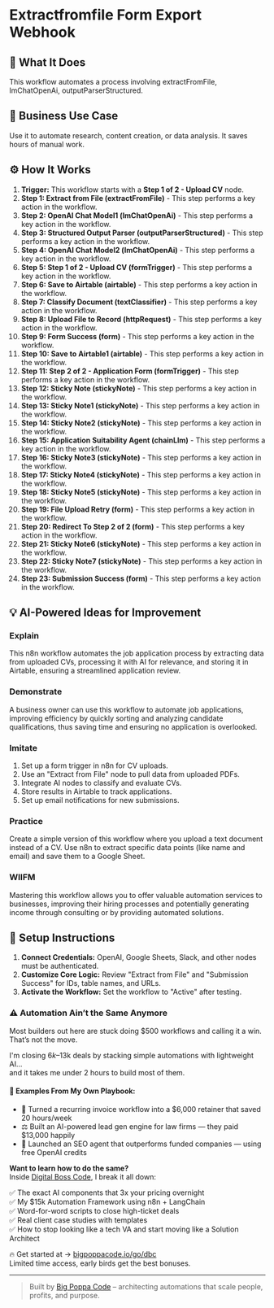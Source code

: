 # Extractfromfile Form Export Webhook

## 🚀 What It Does
This workflow automates a process involving extractFromFile, lmChatOpenAi, outputParserStructured.

## 💼 Business Use Case
Use it to automate research, content creation, or data analysis. It saves hours of manual work.

## ⚙️ How It Works
1.  **Trigger:** This workflow starts with a **Step 1 of 2 - Upload CV** node.
2. **Step 1: Extract from File (extractFromFile)** - This step performs a key action in the workflow.
3. **Step 2: OpenAI Chat Model1 (lmChatOpenAi)** - This step performs a key action in the workflow.
4. **Step 3: Structured Output Parser (outputParserStructured)** - This step performs a key action in the workflow.
5. **Step 4: OpenAI Chat Model2 (lmChatOpenAi)** - This step performs a key action in the workflow.
6. **Step 5: Step 1 of 2 - Upload CV (formTrigger)** - This step performs a key action in the workflow.
7. **Step 6: Save to Airtable (airtable)** - This step performs a key action in the workflow.
8. **Step 7: Classify Document (textClassifier)** - This step performs a key action in the workflow.
9. **Step 8: Upload File to Record (httpRequest)** - This step performs a key action in the workflow.
10. **Step 9: Form Success (form)** - This step performs a key action in the workflow.
11. **Step 10: Save to Airtable1 (airtable)** - This step performs a key action in the workflow.
12. **Step 11: Step 2 of 2 - Application Form (formTrigger)** - This step performs a key action in the workflow.
13. **Step 12: Sticky Note (stickyNote)** - This step performs a key action in the workflow.
14. **Step 13: Sticky Note1 (stickyNote)** - This step performs a key action in the workflow.
15. **Step 14: Sticky Note2 (stickyNote)** - This step performs a key action in the workflow.
16. **Step 15: Application Suitability Agent (chainLlm)** - This step performs a key action in the workflow.
17. **Step 16: Sticky Note3 (stickyNote)** - This step performs a key action in the workflow.
18. **Step 17: Sticky Note4 (stickyNote)** - This step performs a key action in the workflow.
19. **Step 18: Sticky Note5 (stickyNote)** - This step performs a key action in the workflow.
20. **Step 19: File Upload Retry (form)** - This step performs a key action in the workflow.
21. **Step 20: Redirect To Step 2 of 2 (form)** - This step performs a key action in the workflow.
22. **Step 21: Sticky Note6 (stickyNote)** - This step performs a key action in the workflow.
23. **Step 22: Sticky Note7 (stickyNote)** - This step performs a key action in the workflow.
24. **Step 23: Submission Success (form)** - This step performs a key action in the workflow.

## 💡 AI-Powered Ideas for Improvement
### Explain
This n8n workflow automates the job application process by extracting data from uploaded CVs, processing it with AI for relevance, and storing it in Airtable, ensuring a streamlined application review.

### Demonstrate
A business owner can use this workflow to automate job applications, improving efficiency by quickly sorting and analyzing candidate qualifications, thus saving time and ensuring no application is overlooked.

### Imitate
1. Set up a form trigger in n8n for CV uploads.
2. Use an "Extract from File" node to pull data from uploaded PDFs.
3. Integrate AI nodes to classify and evaluate CVs.
4. Store results in Airtable to track applications.
5. Set up email notifications for new submissions.

### Practice
Create a simple version of this workflow where you upload a text document instead of a CV. Use n8n to extract specific data points (like name and email) and save them to a Google Sheet.

### WIIFM
Mastering this workflow allows you to offer valuable automation services to businesses, improving their hiring processes and potentially generating income through consulting or by providing automated solutions.

## 🔧 Setup Instructions
1. **Connect Credentials:** OpenAI, Google Sheets, Slack, and other nodes must be authenticated.
2. **Customize Core Logic:** Review "Extract from File" and "Submission Success" for IDs, table names, and URLs.
3. **Activate the Workflow:** Set the workflow to "Active" after testing.

### ⚠️ Automation Ain’t the Same Anymore

Most builders out here are stuck doing $500 workflows and calling it a win.  
That’s not the move.  

I'm closing $6k–$13k deals by stacking simple automations with lightweight AI...  
and it takes me under 2 hours to build most of them.

#### 🧠 Examples From My Own Playbook:
- 🔁 Turned a recurring invoice workflow into a $6,000 retainer that saved 20 hours/week  
- ⚖️ Built an AI-powered lead gen engine for law firms — they paid $13,000 happily  
- 🚀 Launched an SEO agent that outperforms funded companies — using free OpenAI credits  

**Want to learn how to do the same?**  
Inside [Digital Boss Code](https://bigpoppacode.io/go/dbc), I break it all down:

✅ The exact AI components that 3x your pricing overnight  
✅ My $15k Automation Framework using n8n + LangChain  
✅ Word-for-word scripts to close high-ticket deals  
✅ Real client case studies with templates  
✅ How to stop looking like a tech VA and start moving like a Solution Architect  

🔥 Get started at → [bigpoppacode.io/go/dbc](https://bigpoppacode.io/go/dbc)  
Limited time access, early birds get the best bonuses.

---
> Built by [Big Poppa Code](https://bigpoppacode.io) – architecting automations that scale people, profits, and purpose.
